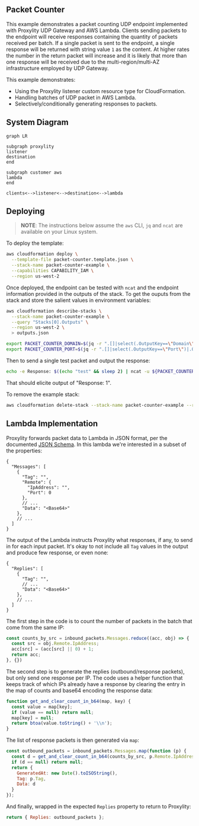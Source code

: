 ## Packet Counter

This example demonstrates a packet counting UDP endpoint implemented with Proxylity UDP Gateway and AWS Lambda.  Clients sending packets to the endpoint will receive responses containing the quantity of packets received per batch. If a single packet is sent to the endpoint, a single response will be returned with string value `1` as the content.  At higher rates the number in the return packet will increase and it is likely that more than one response will be received due to the multi-region/multi-AZ infrastructure employed by UDP Gateway.

This example demonstrates:

* Using the Proxylity listener custom resource type for CloudFormation.
* Handling batches of UDP packet in AWS Lambda.
* Selectively/conditionally generating responses to packets.

## System Diagram

```mermaid
graph LR

subgraph proxylity
listener
destination
end

subgraph customer aws
lambda
end

clients<-->listener<-->destination<-->lambda
```

## Deploying

> **NOTE**: The instructions below assume the `aws` CLI, `jq` and `ncat` are available on your Linux system. 

To deploy the template:

```bash
aws cloudformation deploy \
  --template-file packet-counter.template.json \
  --stack-name packet-counter-example \
  --capabilities CAPABILITY_IAM \
  --region us-west-2
```

Once deployed, the endpoint can be tested with `ncat` and the endpoint information provided in the outputs of the stack. To get the ouputs from the stack and store the salient values in environment variables:

```bash
aws cloudformation describe-stacks \
  --stack-name packet-counter-example \
  --query "Stacks[0].Outputs" \
  --region us-west-2 \
  > outputs.json 

export PACKET_COUNTER_DOMAIN=$(jq -r ".[]|select(.OutputKey==\"Domain\")|.OutputValue" outputs.json)
export PACKET_COUNTER_PORT=$(jq -r ".[]|select(.OutputKey==\"Port\")|.OutputValue" outputs.json)
```

Then to send a single test packet and output the response:

```bash
echo -e Response: $((echo "test" && sleep 2) | ncat -u ${PACKET_COUNTER_DOMAIN} ${PACKET_COUNTER_PORT} -w2)
```

That should elicite output of "Response: 1".

To remove the example stack:
```bash
aws cloudformation delete-stack --stack-name packet-counter-example --region us-west-2
```

## Lambda Implementation

Proxylity forwards packet data to Lambda in JSON format, per the documented [JSON Schema](https://www.proxylity.com/docs/destinations/json-packet-format.html). In this lambda we're interested in a subset of the properties:

```jsonc
{
  "Messages": [
    { 
      "Tag": "",
      "Remote": {
        "IpAddress": "",
        "Port": 0
      },
      // ...
      "Data": "<Base64>"
    },
    // ...
  ]
}
```

The output of the Lambda instructs Proxylity what responses, if any, to send in for each input packet. It's okay to not include all `Tag` values in the output and produce few response, or even none:

```jsonc
{
  "Replies": [
    { 
      "Tag": "",
      // ...
      "Data": "<Base64>"
    },
    // ...
  ]
}
```

The first step in the code is to count the number of packets in the batch that come from the same IP:

```javascript
const counts_by_src = inbound_packets.Messages.reduce((acc, obj) => {
  const src = obj.Remote.IpAddress;
  acc[src] = (acc[src] || 0) + 1;
  return acc;
}, {})
```

The second step is to generate the replies (outbound/response packets), but only send one response per IP.  The code uses a helper function that keeps track of which IPs already have a response by clearing the entry in the map of counts and base64 encoding the response data:

```javascript
function get_and_clear_count_in_b64(map, key) {
  const value = map[key];
  if (value == null) return null;
  map[key] = null;
  return btoa(value.toString() + '\\n');
}
```

The list of response packets is then generated via `map`:

```javascript
const outbound_packets = inbound_packets.Messages.map(function (p) {
  const d = get_and_clear_count_in_b64(counts_by_src, p.Remote.IpAddress);
  if (d == null) return null;
  return {
    GeneratedAt: new Date().toISOString(),
    Tag: p.Tag, 
    Data: d
  }
});
```

And finally, wrapped in the expected `Replies` property to return to Proxylity:

```javascript
return { Replies: outbound_packets };
```
